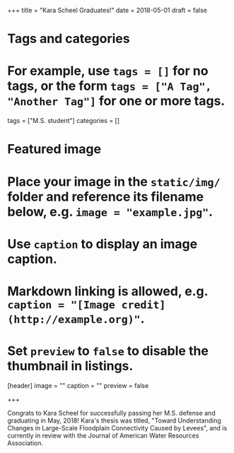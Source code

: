 +++
title = "Kara Scheel Graduates!"
date = 2018-05-01
draft = false

# Tags and categories
# For example, use `tags = []` for no tags, or the form `tags = ["A Tag", "Another Tag"]` for one or more tags.
tags = ["M.S. student"]
categories = []

# Featured image
# Place your image in the `static/img/` folder and reference its filename below, e.g. `image = "example.jpg"`.
# Use `caption` to display an image caption.
#   Markdown linking is allowed, e.g. `caption = "[Image credit](http://example.org)"`.
# Set `preview` to `false` to disable the thumbnail in listings.
[header]
image = ""
caption = ""
preview = false


+++

Congrats to Kara Scheel for successfully passing her M.S. defense and graduating in May, 2018! Kara's thesis was titled, "Toward Understanding Changes in Large-Scale Floodplain Connectivity Caused by Levees", and is currently in review with the Journal of American Water Resources Association.
